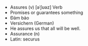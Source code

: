 - Assures (v)	[əˈʃʊəz]	Verb
- Promises or guarantees something
- Đảm bảo
- Versichern (German)
- He assures us that all will be well.
- Assurance (n)
- Latin: securus